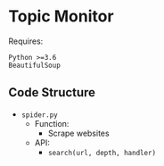 # Topic Monitor

Requires:
```
Python >=3.6
BeautifulSoup
```

## Code Structure

* `spider.py`
    * Function:
        * Scrape websites
    * API:
        * `search(url, depth, handler)`
